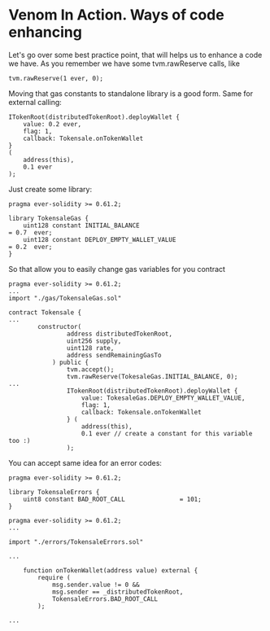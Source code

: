 # Venom In Action. Ways of code enhancing

Let's go over some best practice point, that will helps us to enhance a code we have. As you remember we have some tvm.rawReserve calls, like

```solidity
tvm.rawReserve(1 ever, 0);
```

Moving that gas constants to standalone library is a good form. Same for external calling:

```solidity
ITokenRoot(distributedTokenRoot).deployWallet {
    value: 0.2 ever,
    flag: 1,
    callback: Tokensale.onTokenWallet
}
(
    address(this),
    0.1 ever
);
```

Just create some library:

```solidity title="TokensaleGas.sol" lineNumbers="true"
pragma ever-solidity >= 0.61.2;

library TokensaleGas {
    uint128 constant INITIAL_BALANCE                                  = 0.7  ever;
    uint128 constant DEPLOY_EMPTY_WALLET_VALUE                        = 0.2  ever;
}
```

So that allow you to easily change gas variables for you contract

```solidity title="Tokensale.sol" lineNumbers="true"
pragma ever-solidity >= 0.61.2;
...
import "./gas/TokensaleGas.sol"

contract Tokensale {
...
        constructor(
                address distributedTokenRoot,
                uint256 supply,
                uint128 rate,
                address sendRemainingGasTo
            ) public {
                tvm.accept();
                tvm.rawReserve(TokesaleGas.INITIAL_BALANCE, 0);
...
                ITokenRoot(distributedTokenRoot).deployWallet {
                    value: TokesaleGas.DEPLOY_EMPTY_WALLET_VALUE,
                    flag: 1,
                    callback: Tokensale.onTokenWallet
                } (
                    address(this),
                    0.1 ever // create a constant for this variable too :)
                );
```

You can accept same idea for an error codes:

```solidity title="TokensaleErrors.sol" lineNumbers="true"
pragma ever-solidity >= 0.61.2;

library TokensaleErrors {
    uint8 constant BAD_ROOT_CALL               = 101;
}
```

```solidity title="Tokensale.sol" lineNumbers="true"
pragma ever-solidity >= 0.61.2;
...

import "./errors/TokensaleErrors.sol"

...

    function onTokenWallet(address value) external {
        require (
            msg.sender.value != 0 &&
            msg.sender == _distributedTokenRoot,
            TokensaleErrors.BAD_ROOT_CALL
        );

...
```
